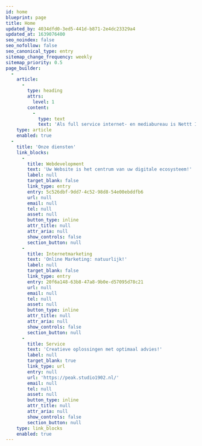 ```yaml
---
id: home
blueprint: page
title: Home
updated_by: 4034dfd0-3ed5-441d-b871-2e4dc23329a4
updated_at: 1639076400
seo_noindex: false
seo_nofollow: false
seo_canonical_type: entry
sitemap_change_frequency: weekly
sitemap_priority: 0.5
page_builder:
  -
    article:
      -
        type: heading
        attrs:
          level: 1
        content:
          -
            type: text
            text: 'Als full service internet- en mediabureau is Nettt Interactieve Media hét aangewezen adres voor advies, webdesign, webdevelopment, content management, zoekmachine-optimalisatie en méér.'
    type: article
    enabled: true
  -
    title: 'Onze diensten'
    link_blocks:
      -
        title: Webdevelopment
        text: 'Uw Website is het centrum van uw digitale ecosysteem!'
        label: null
        target_blank: false
        link_type: entry
        entry: 5c526dbf-9dd7-4c52-98d8-54e00ebddfb6
        url: null
        email: null
        tel: null
        asset: null
        button_type: inline
        attr_title: null
        attr_aria: null
        show_controls: false
        section_button: null
      -
        title: Internetmarketing
        text: 'Online Marketing: natuurlijk!'
        label: null
        target_blank: false
        link_type: entry
        entry: 20f6a148-63b8-47a8-9b0e-d57095d78c21
        url: null
        email: null
        tel: null
        asset: null
        button_type: inline
        attr_title: null
        attr_aria: null
        show_controls: false
        section_button: null
      -
        title: Service
        text: 'Creatieve oplossingen met optimaal advies!'
        label: null
        target_blank: true
        link_type: url
        entry: null
        url: 'https://peak.studio1902.nl/'
        email: null
        tel: null
        asset: null
        button_type: inline
        attr_title: null
        attr_aria: null
        show_controls: false
        section_button: null
    type: link_blocks
    enabled: true
---
```

